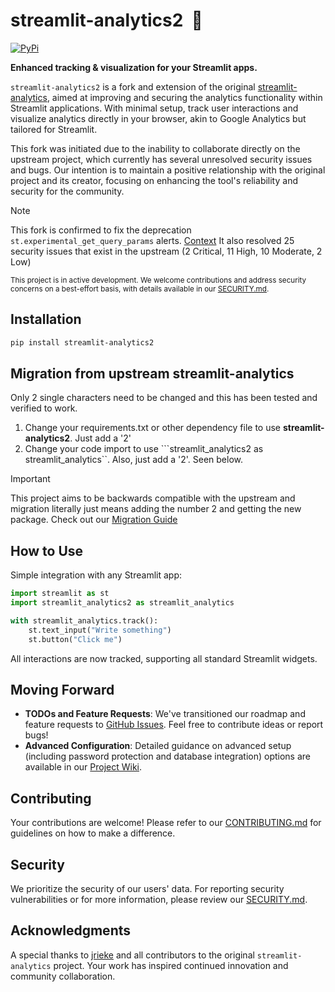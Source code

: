 
# streamlit-analytics2 &nbsp;👀

[![PyPi](https://img.shields.io/pypi/v/streamlit-analytics2)](https://pypi.org/project/streamlit-analytics2/)

**Enhanced tracking & visualization for your Streamlit apps.**

`streamlit-analytics2` is a fork and extension of the original [streamlit-analytics](https://github.com/jrieke/streamlit-analytics), aimed at improving and securing the analytics functionality within Streamlit applications. With minimal setup, track user interactions and visualize analytics directly in your browser, akin to Google Analytics but tailored for Streamlit.

This fork was initiated due to the inability to collaborate directly on the upstream project, which currently has several unresolved security issues and bugs. Our intention is to maintain a positive relationship with the original project and its creator, focusing on enhancing the tool's reliability and security for the community.

> [!Note]
> This fork is confirmed to fix the deprecation ```st.experimental_get_query_params``` alerts. [Context](https://docs.streamlit.io/library/api-reference/utilities/st.experimental_get_query_params)
> It also resolved 25 security issues that exist in the upstream (2 Critical, 11 High, 10 Moderate, 2 Low) 

<sup>This project is in active development. We welcome contributions and address security concerns on a best-effort basis, with details available in our [SECURITY.md](SECURITY.md).</sup>


## Installation

```bash
pip install streamlit-analytics2
```

## Migration from upstream streamlit-analytics

Only 2 single characters need to be changed and this has been tested and verified to work.
1. Change your requirements.txt or other dependency file to use **streamlit-analytics2**. Just add a '2'
2. Change your code import to use ```streamlit_analytics2 as streamlit_analytics``. Also, just add a '2'. Seen below.

> [!IMPORTANT]
> This project aims to be backwards compatible with the upstream and migration literally just means adding the number 2 and getting the new package.
> Check out our [Migration Guide](https://github.com/444B/streamlit-analytics2/wiki/0.--Migration-Guide-from-streamlit%E2%80%90analytics-to-streamlit%E2%80%90analytics2)

## How to Use

Simple integration with any Streamlit app:

```python
import streamlit as st
import streamlit_analytics2 as streamlit_analytics

with streamlit_analytics.track():
    st.text_input("Write something")
    st.button("Click me")
```

All interactions are now tracked, supporting all standard Streamlit widgets.

## Moving Forward

- **TODOs and Feature Requests**: We've transitioned our roadmap and feature requests to [GitHub Issues](https://github.com/your-repo/streamlit-analytics2/issues). Feel free to contribute ideas or report bugs!
- **Advanced Configuration**: Detailed guidance on advanced setup (including password protection and database integration) options are available in our [Project Wiki](https://github.com/444B/streamlit-analytics2/wiki).

## Contributing

Your contributions are welcome! Please refer to our [CONTRIBUTING.md](CONTRIBUTING.md) for guidelines on how to make a difference.

## Security

We prioritize the security of our users' data. For reporting security vulnerabilities or for more information, please review our [SECURITY.md](SECURITY.md).

## Acknowledgments

A special thanks to [jrieke](https://github.com/jrieke) and all contributors to the original `streamlit-analytics` project. Your work has inspired continued innovation and community collaboration.
